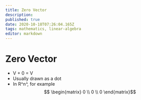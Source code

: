 ```yaml
---
title: Zero Vector
description: 
published: true
date: 2020-10-18T07:26:04.165Z
tags: mathematics, linear-algebra
editor: markdown
---
```


# Zero Vector
* V + 0 = V
* Usually drawn as a dot
* In R^n^, for example 
$$ \begin{matrix} 
0 \\
0 \\
0
\end{matrix}$$